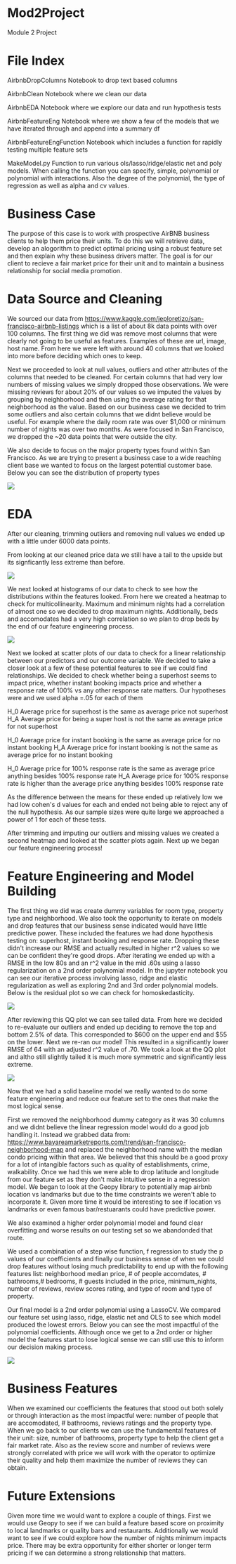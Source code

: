 # Mod2Project
Module 2 Project

# File Index

AirbnbDropColumns
Notebook to drop text based columns

AirbnbClean
Notebook where we clean our data

AirbnbEDA
Notebook where we explore our data and run hypothesis tests

AirbnbFeatureEng
Notebook where we show a few of the models that we have iterated through and append into a summary df

AirbnbFeatureEngFunction
Notebook which includes a function for rapidly testing multiple feature sets

MakeModel.py
Function to run various ols/lasso/ridge/elastic net and poly models. When calling the function you can specify, simple, polynomial or polynomial with interactions. Also the degree of the polynomial, the type of regression as well as alpha and cv values. 

# Business Case
The purpose of this case is to work with prospective AirBNB business clients to help them price their units. To do this we will retrieve data, develop an alogorithm to predict optimal pricing using a robust feature set and then explain why these business drivers matter. The goal is for our client to recieve a fair market price for their unit and to maintain a business relationship for social media promotion.

# Data Source and Cleaning
We sourced our data from https://www.kaggle.com/jeploretizo/san-francisco-airbnb-listings which is a list of about 8k data points with over 100 columns. The first thing we did was remove most columns that were clearly not going to be useful as features. Examples of these are url, image, host name. From here we were left with around 40 columns that we looked into more before deciding which ones to keep.

Next we proceeded to look at null values, outliers and other attributes of the columns that needed to be cleaned. For certain columns that had very low numbers of missing values we simply dropped those observations. We were missing reviews for about 20% of our values so we imputed the values by grouping by neighborhood and then using the average rating for that neighborhood as the value. Based on our business case we decided to trim some outliers and also certain columns that we didnt believe would be useful. For example where the daily room rate was over $1,000 or minimum number of nights was over two months. As were focused in San Francisco, we dropped the ~20 data points that were outside the city.

We also decide to focus on the major property types found within San Francisco. As we are trying to present a business case to a wide reaching client base we wanted to focus on the largest potential customer base. Below you can see the distribution of property types

<img src="https://github.com/CaryMosley/Mod2Project/blob/master/propertytypecount.png">

# EDA
After our cleaning, trimming outliers and removing null values we ended up with a little under 6000 data points. 

From looking at our cleaned price data we still have a tail to the upside but its signficantly less extreme than before.

<img src="https://github.com/CaryMosley/Mod2Project/blob/master/cleanprice.png">

We next looked at histograms of our data to check to see how the distributions within the features looked. From here we created a heatmap to check for multicollinearity. Maximum and minimum nights had a correlation of almost one so we decided to drop maximum nights. Additionally, beds and accomodates had a very high correlation so we plan to drop beds by the end of our feature engineering process.

<img src="https://github.com/CaryMosley/Mod2Project/blob/master/cleanprice.png">

Next we looked at scatter plots of our data to check for a linear relationship between our predictors and our outcome variable. We decided to take a closer look at a few of these potential features to see if we could find relationships. We decided to check whether being a superhost seems to impact price, whether instant booking impacts price and whether a response rate of 100% vs any other response rate matters. Our hypotheses were and we used alpha =.05 for each of them

H_0 Average price for superhost is the same as average price not superhost
H_A Average price for being a super host is not the same as average price for not superhost


H_0 Average price for instant booking is the same as average price for no instant booking
H_A Average price for instant booking is not the same as average price for no instant booking

H_0 Average price for 100% response rate is the same as average price anything besides 100% response rate
H_A Average price for 100% response rate is higher than the average price anything besides 100% response rate

As the difference between the means for these ended up relatively low we had low cohen's d values for each and ended not being able to reject any of the null hypothesis. As our sample sizes were quite large we approached a power of 1 for each of these tests.

After trimming and imputing our outliers and missing values we created a second heatmap and looked at the scatter plots again. Next up we began our feature engineering process!

# Feature Engineering and Model Building

The first thing we did was create dummy variables for room type, property type and neighborhood. We also took the opportunity to iterate on models and drop features that our business sense indicated would have little predictive power. These included the features we had done hypothesis testing on: superhost, instant booking and response rate. Dropping these didn't increase our RMSE and actually resulted in higher r^2 values so we can be confident they're good drops. After iterating we ended up with a RMSE in the low 80s and an r^2 value in the mid .60s using a lasso regularization on a 2nd order polynomial model. In the jupyter notebook you can see our iterative process involving lasso, ridge and elastic regularization as well as exploring 2nd and 3rd order polynomial models. Below is the residual plot so we can check for homoskedasticity.

<img src="https://github.com/CaryMosley/Mod2Project/blob/master/QQPlot1.png">

After reviewing this QQ plot we can see tailed data. From here we decided to re-evaluate our outliers and ended up deciding to remove the top and bottom 2.5% of data. This corresponded to $600 on the upper end and $55 on the lower. Next we re-ran our model! This resulted in a significantly lower RMSE of 64 with an adjusted r^2 value of .70. We took a look at the QQ plot and altho still slightly tailed it is much more symmetric and significantly less extreme. 

<img src="https://github.com/CaryMosley/Mod2Project/blob/master/QQPlot2.png">

Now that we had a solid baseline model we really wanted to do some feature engineering and reduce our feature set to the ones that make the most logical sense. 

First we removed the neighborhood dummy category as it was 30 columns and we didnt believe the linear regression model would do a good job handling it. Instead we grabbed data from: https://www.bayareamarketreports.com/trend/san-francisco-neighborhood-map and replaced the neighborhood name with the median condo pricing within that area. We believed that this should be a good proxy for a lot of intangible factors such as quality of establishments, crime, walkability. Once we had this we were able to drop latitude and longitude from our feature set as they don't make intuitive sense in a regression model. We began to look at the Geopy library to potentially map airbnb location vs landmarks but due to the time constraints we weren't able to incorporate it. Given more time it would be interesting to see if location vs landmarks or even famous bar/restuarants could have predictive power.

We also examined a higher order polynomial model and found clear overfitting and worse results on our testing set so we abandonded that route. 

We used a combination of a step wise function, f regression to study the p values of our coefficients and finally our business sense of when we could drop features without losing much predictability to end up with the following features list: neighborhood median price, # of people accomdates, # bathrooms,# bedrooms, # guests included in the price, minimum_nights, number of reviews, review scores rating, and type of room and type of property.
       
Our final model is a 2nd order polynomial using a LassoCV. We compared our feature set using lasso, ridge, elastic net and OLS to see which model produced the lowest errors. Below you can see the most impactful of the polynomial coefficients. Although once we get to a 2nd order or higher model the features start to lose logical sense we can still use this to inform our decision making process.

<img src="https://github.com/CaryMosley/Mod2Project/blob/master/Coefficients.png">

# Business Features
When we examined our coefficients the features that stood out both solely or through interaction as the most impactful were: number of people that are accomodated, # bathrooms, reviews ratings and the property type. When we go back to our clients we can use the fundamental features of their unit: size, number of bathrooms, property type to help the client get a fair market rate. Also as the review score and number of reviews were strongly correlated with price we will work with the operator to optimize their quality and help them maximize the number of reviews they can obtain.

# Future Extensions
Given more time we would want to explore a couple of things. First we would use Geopy to see if we can build a feature based score on proximity to local landmarks or quality bars and restaurants. Additionally we would want to see if we could explore how the number of nights minimum impacts price. There may be extra opportunity for either shorter or longer term pricing if we can determine a strong relationship that matters.


